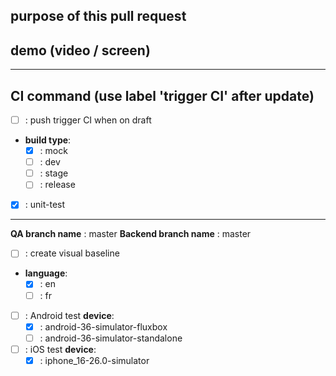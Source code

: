 
purpose of this pull request
---




demo (video / screen)
---




---
CI command (use label 'trigger CI' after update)
---
- [ ] : push trigger CI when on draft
- **build type**:
  - [x] : mock
  - [ ] : dev
  - [ ] : stage
  - [ ] : release
- [x] : unit-test
---
**QA branch name** : master
**Backend branch name** : master
- [ ] : create visual baseline
- **language**:
  - [x] : en
  - [ ] : fr
- [ ] : Android test
  **device**:
  - [x] : android-36-simulator-fluxbox
  - [ ] : android-36-simulator-standalone
- [ ] : iOS test
  **device**:
  - [x] : iphone_16-26.0-simulator
